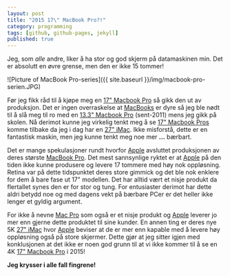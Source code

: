 ```yaml
---
layout: post
title: "2015 17\" MacBook Pro?!"
category: programming
tags: [github, github-pages, jekyll]
published: true
---
```


Jeg, som  _alle_ andre, liker å ha stor og god skjerm på datamaskinen min. Det er absolutt en øvre grense, men den er ikke 15 tommer!

![Picture of MacBook Pro-series]({{ site.baseurl }}/img/macbook-pro-serien.JPG)

Før jeg fikk råd til å kjøpe meg en [17" Macbook Pro][MacBookLink] så gikk den ut av produksjon. Det er ingen overraskelse at [MacBooks][MacBookLink] er dyre så jeg ble nødt til å slå meg til ro med en [13.3" Macbook Pro][MacBookLink] (sent-2011) mens jeg gikk på skolen. Nå derimot kunne jeg virkelig tenkt meg å se [17" Macbook Pros][MacBookLink] komme tilbake da jeg i dag har en [27" iMac][iMacLink]. Ikke misforstå, dette er en fantastisk maskin, men jeg kunne tenkt meg noe mer **...** bærbart.

Det er mange spekulasjoner rundt hvorfor [Apple][AppleLink] avsluttet produksjonen av deres største [MacBook Pro][MacBookLink]. Det mest sannsynlige ryktet er at [Apple][AppleLink] på den tiden ikke kunne produsere og levere 17 tommere med høy nok oppløsning. Retina var på dette tidspunktet deres store gimmick og det ble nok enklere for dem å bare fase ut 17" modellen. Det har alltid vært et nisje produkt da flertallet synes den er for stor og tung. For entusiaster derimot har dette aldri betydd noe og med dagens vekt på bærbare PCer er det heller ikke lenger et gyldig argument.

For ikke å nevne [Mac Pro](http://en.wikipedia.org/wiki/Mac_Pro) som også er et nisje produkt og [Apple][AppleLink] leverer jo mer enn gjerne dette produktet til sine kunder. En annen ting er deres nye 5K [27" iMac][iMacLink] hvor [Apple][AppleLink] beviser at de er mer enn kapable med å levere høy oppløsning også på store skjermer. Dette gjør at jeg sitter igjen med konklusjonen at det ikke er noen god grunn til at vi ikke kommer til å se en 4K [17" Macbook Pro][MacBookLink] i 2015!

**Jeg krysser i alle fall fingrene!**

[MacBookLink]: http://no.wikipedia.org/wiki/MacBook_Pro
[AppleLink]: http://no.wikipedia.org/wiki/Apple
[iMacLink]: http://no.wikipedia.org/wiki/IMac